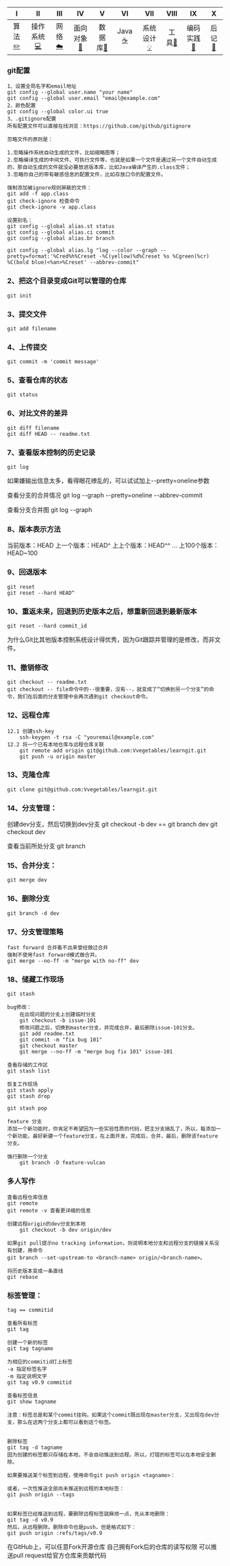 | Ⅰ | Ⅱ | Ⅲ | Ⅳ | Ⅴ | Ⅵ | Ⅶ | Ⅷ | Ⅸ | Ⅹ |
| :--------: | :---------: | :---------: | :---------: | :---------: | :---------:| :---------: | :-------: | :-------:| :------:|
| 算法[:pencil2:](#pencil2-算法) | 操作系统[:computer:](#computer-操作系统)|网络[:cloud:](#cloud-网络) | 面向对象[:couple:](#couple-面向对象) |数据库[:floppy_disk:](#floppy_disk-数据库)| Java [:coffee:](#coffee-java)| 系统设计[:bulb:](#bulb-系统设计)| 工具[:hammer:](#hammer-工具)| 编码实践[:speak_no_evil:](#speak_no_evil-编码实践)| 后记[:memo:](#memo-后记) |

### git配置
	1、设置全局名字和email地址
	git config --global user.name "your name"
	git config --global user.email "email@example.com"
	2、颜色配置
	git config --global color.ui true
	3、.gitignore配置
	所有配置文件可以直接在线浏览：https://github.com/github/gitignore

	忽略文件的原则是：

	1.忽略操作系统自动生成的文件，比如缩略图等；
	2.忽略编译生成的中间文件、可执行文件等，也就是如果一个文件是通过另一个文件自动生成的，那自动生成的文件就没必要放进版本库，比如Java编译产生的.class文件；
	3.忽略你自己的带有敏感信息的配置文件，比如存放口令的配置文件。
	
	强制添加被ignore规则屏蔽的文件：
	git add -f app.class
	git check-ignore 检查命令
	git check-ignore -v app.class

	设置别名：
	git config --global alias.st status
	git config --global alias.ci commit
	git config --global alias.br branch

	git config --global alias.lg "log --color --graph --pretty=format:'%Cred%h%Creset -%C(yellow)%d%Creset %s %Cgreen(%cr) %C(bold blue)<%an>%Creset' --abbrev-commit"

### 2、把这个目录变成Git可以管理的仓库
	git init

### 3、提交文件
	git add filename

### 4、上传提交
	git commit -m 'commit message'

### 5、查看仓库的状态
	git status

### 6、对比文件的差异
	git diff filename
	git diff HEAD -- readme.txt

### 7、查看版本控制的历史记录
	git log
如果嫌输出信息太多，看得眼花缭乱的，可以试试加上--pretty=oneline参数

查看分支的合并情况
	git log --graph --pretty=oneline --abbrev-commit

查看分支合并图
	git log --graph

### 8、版本表示方法
当前版本：HEAD
上一个版本：HEAD^
上上个版本：HEAD^^
...
上100个版本：HEAD~100

### 9、回退版本
	git reset
	git reset --hard HEAD^

### 10、重返未来，回退到历史版本之后，想重新回退到最新版本
	git reset --hard commit_id

为什么Git比其他版本控制系统设计得优秀，因为Git跟踪并管理的是修改，而非文件。

### 11、撤销修改
	git checkout -- readme.txt
	git checkout -- file命令中的--很重要，没有--，就变成了“切换到另一个分支”的命令，我们在后面的分支管理中会再次遇到git checkout命令。

### 12、远程仓库

	12.1 创建ssh-key
		ssh-keygen -t rsa -C "youremail@example.com"			
	12.2 将一个已有本地仓库与远程仓库关联
		git remote add origin git@github.com:Vvegetables/learngit.git
		git push -u origin master

### 13、克隆仓库
	git clone git@github.com:Vvegetables/learngit.git

### 14、分支管理：
创建dev分支，然后切换到dev分支
	git checkout -b dev
	==
	git branch dev
	git checkout dev

查看当前所处分支
git branch

### 15、合并分支：
	git merge dev

### 16、删除分支
	git branch -d dev

### 17、分支管理策略
	fast forward 合并看不出来曾经做过合并
	强制不使用fast forward模式做合并。
	git merge --no-ff -m "merge with no-ff" dev


### 18、储藏工作现场
	git stash
	
	bug修改：
		在出现问题的分支上创建临时分支
		git checkout -b issue-101
		修改问题之后，切换到master分支，并完成合并，最后删除issue-101分支。
		git add readme.txt
		git commit -m "fix bug 101"
		git checkout master
		git merge --no-ff -m "merge bug fix 101" issue-101

	查看存储的工作区
	git stash list

	恢复工作现场
	git stash apply
	git stash drop

	git stash pop

	feature 分支
	添加一个新功能时，你肯定不希望因为一些实验性质的代码，把主分支搞乱了，所以，每添加一个新功能，最好新建一个feature分支，在上面开发，完成后，合并，最后，删除该feature分支。

	强行删除一个分支
		git branch -D feature-vulcan


### 多人写作
	查看远程仓库信息
	git remote
	git remote -v 查看更详细的信息

	创建远程origin的dev分支到本地
		git checkout -b dev origin/dev

	如果git pull提示no tracking information，则说明本地分支和远程分支的链接关系没有创建，用命令
	git branch --set-upstream-to <branch-name> origin/<branch-name>。

	将历史版本变成一条直线
	git rebase

### 标签管理：
	tag == commitid

	查看所有标签
	git tag

	创建一个新的标签
	git tag tagname

	为相应的commitid打上标签
	-a 指定标签名字
	-m 指定说明文字
	git tag v0.9 commitid

	查看标签信息
	git show tagname

	注意：标签总是和某个commit挂钩。如果这个commit既出现在master分支，又出现在dev分支，那么在这两个分支上都可以看到这个标签。


	删除标签
	git tag -d tagname
	因为创建的标签都只存储在本地，不会自动推送到远程。所以，打错的标签可以在本地安全删除。

	如果要推送某个标签到远程，使用命令git push origin <tagname>：

	或者，一次性推送全部尚未推送到远程的本地标签：
	git push origin --tags


	如果标签已经推送到远程，要删除远程标签就麻烦一点，先从本地删除：
	git tag -d v0.9
	然后，从远程删除。删除命令也是push，但是格式如下：
	git push origin :refs/tags/v0.9


在GitHub上，可以任意Fork开源仓库
自己拥有Fork后的仓库的读写权限
可以推送pull request给官方仓库来贡献代码
